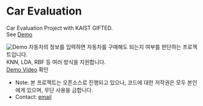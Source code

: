 # Car Evaluation
Car Evaluation Project with KAIST GIFTED.  
See [Demo](demo)
  
![Demo](https://user-images.githubusercontent.com/65375075/140593405-7bef2165-5dd8-4b1e-8049-e1d582cdb25e.png)
자동차의 정보를 입력하면 자동차를 구매해도 되는지 여부를 판단하는 프로젝트입니다.  
KNN, LDA, RBF 등 여러 방식을 지원합니다.  
[Demo Video](https://youtu.be/SjKUOjGaUTI) 확인  
* Note: 본 프로젝트는 오픈소스로 진행되고 있으나, 코드에 대한 저작권은 모두 본인에게 있으며, 무단 사용을 금합니다.
* Contact: [email](mailto:admin@scian.io)
